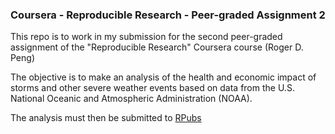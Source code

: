 ### Coursera - Reproducible Research - Peer-graded Assignment 2
This repo is to work in my submission for the second peer-graded assignment of the "Reproducible Research" Coursera course (Roger D. Peng)

The objective is to make an analysis of the health and economic impact of storms and other severe weather events based on data from the U.S. National Oceanic and Atmospheric Administration (NOAA).

The analysis must then be submitted to [RPubs](https://rpubs.com/)